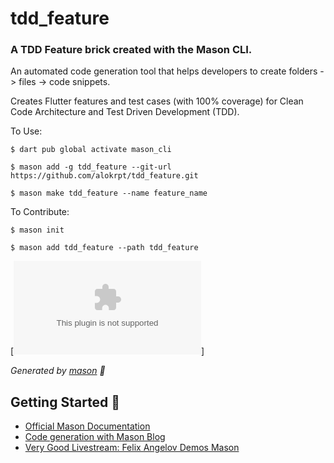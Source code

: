 # tdd_feature
### A TDD Feature brick created with the Mason CLI.

An automated code generation tool that helps developers to create folders -> files -> code snippets.

Creates Flutter features and test cases (with 100% coverage) for Clean Code Architecture and Test Driven Development (TDD).


To Use:
```
$ dart pub global activate mason_cli

$ mason add -g tdd_feature --git-url https://github.com/alokrpt/tdd_feature.git

$ mason make tdd_feature --name feature_name
```


To Contribute:
```
$ mason init

$ mason add tdd_feature --path tdd_feature
```

[![Powered by HiCypher](hicypher@gmail.com)]

_Generated by [mason][1] 🧱_

## Getting Started 🚀

- [Official Mason Documentation][2]
- [Code generation with Mason Blog][3]
- [Very Good Livestream: Felix Angelov Demos Mason][4]

[1]: https://github.com/felangel/mason
[2]: https://github.com/felangel/mason/tree/master/packages/mason_cli#readme
[3]: https://verygood.ventures/blog/code-generation-with-mason
[4]: https://youtu.be/G4PTjA6tpTU





